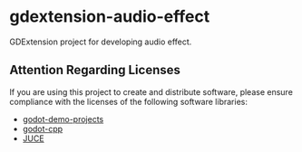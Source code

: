 # gdextension-audio-effect
GDExtension project for developing audio effect.

## Attention Regarding Licenses

If you are using this project to create and distribute software, please ensure compliance with the licenses of the following software libraries:

+ [godot-demo-projects](https://github.com/godotengine/godot-demo-projects)
+ [godot-cpp](https://github.com/godotengine/godot-cpp)
+ [JUCE](https://github.com/juce-framework/JUCE)